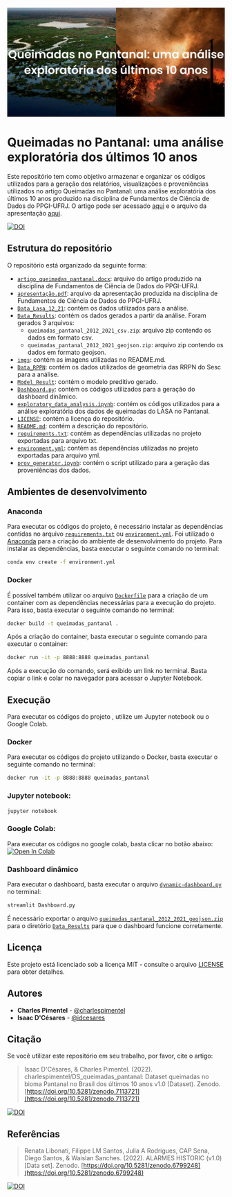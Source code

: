 ![](imgs/Queimadas%20no%20Pantanal%20uma%20an%C3%A1lise%20explorat%C3%B3ria%20dos%20%C3%BAltimos%2010%20anos.png)

# Queimadas no Pantanal: uma análise exploratória dos últimos 10 anos
Este repositório tem como objetivo armazenar e organizar os códigos utilizados para a geração dos relatórios, visualizações e proveniências utilizados no artigo Queimadas no Pantanal: uma análise exploratória dos últimos 10 anos produzido na disciplina de Fundamentos de Ciência de Dados do PPGI-UFRJ. O artigo pode ser acessado [aqui](artigo_queimadas_pantanal.docx) e o arquivo da apresentação [aqui](apresentação.pdf).

[![DOI](https://zenodo.org/badge/DOI/10.5281/zenodo.7113721.svg)](https://doi.org/10.5281/zenodo.7113721)

## Estrutura do repositório
O repositório está organizado da seguinte forma:
- [`artigo_queimadas_pantanal.docx`](artigo_queimadas_pantanal.docx): arquivo do artigo produzido na disciplina de Fundamentos de Ciência de Dados do PPGI-UFRJ.
- [`apresentação.pdf`](apresentação.pdf): arquivo da apresentação produzida na disciplina de Fundamentos de Ciência de Dados do PPGI-UFRJ.
- [`Data_Lasa_12_21`](Data_Lasa_12_21/): contém os dados utilizados para a análise.
- [`Data_Results`](Data_Results/): contém os dados gerados a partir da análise. Foram gerados 3 arquivos:
  - `queimadas_pantanal_2012_2021_csv.zip`: arquivo zip contendo os dados em formato csv.
  - `queimadas_pantanal_2012_2021_geojson.zip`: arquivo zip contendo os dados em formato geojson.
- [`imgs`](imgs/): contém as imagens utilizadas no README.md.
- [`Data_RPPN`](Data_RPPN/): contém os dados utilizados de geometria das RRPN do Sesc para a análise.
- [`Model_Result`](Model_Result/): contém o modelo preditivo gerado.
- [`Dashboard.py`](Dashboard.py): contém os códigos utilizados para a geração do dashboard dinâmico.
- [`exploratory_data_analysis.ipynb`](exploratory_data_analysis.ipynb): contém os códigos utilizados para a análise exploratória dos dados de queimadas do LASA no Pantanal.
- [`LICENSE`](LICENSE): contém a licença do repositório.
- [`README.md`](README.md): contém a descrição do repositório.
- [`requirements.txt`](requirements.txt): contém as dependências utilizadas no projeto exportadas para arquivo txt.
- [`environment.yml`](environment.yml): contém as dependências utilizadas no projeto exportadas para arquivo yml.
- [`prov_generator.ipynb`](prov_generator.ipynb): contém o script utilizado para a geração das proveniências dos dados.

## Ambientes de desenvolvimento

### Anaconda
Para executar os códigos do projeto, é necessário instalar as dependências contidas no arquivo [`requirements.txt`](requirements.txt) ou [`environment.yml`](environment.yml). Foi utilizado o [Anaconda](https://www.anaconda.com/products/distribution) para a criação do ambiente de desenvolvimento do projeto. Para instalar as dependências, basta executar o seguinte comando no terminal:
```bash
conda env create -f environment.yml
```

### Docker
É possível também utilizar oo arquivo [`Dockerfile`](Dockerfile) para a criação de um container com as dependências necessárias para a execução do projeto. Para isso, basta executar o seguinte comando no terminal:
```bash
docker build -t queimadas_pantanal .
```
Após a criação do container, basta executar o seguinte comando para executar o container:
```bash
docker run -it -p 8888:8888 queimadas_pantanal
```
Após a execução do comando, será exibido um link no terminal. Basta copiar o link e colar no navegador para acessar o Jupyter Notebook.

## Execução
Para executar os códigos do projeto , utilize um Jupyter notebook ou o Google Colab. 

### Docker
Para executar os códigos do projeto utilizando o Docker, basta executar o seguinte comando no terminal:
```bash
docker run -it -p 8888:8888 queimadas_pantanal
```

### Jupyter notebook:
```bash
jupyter notebook
```
### Google Colab:
Para executar os códigos no google colab, basta clicar no botão abaixo:
[![Open In Colab](https://colab.research.google.com/assets/colab-badge.svg)](https://colab.research.google.com/github/charlespimentel/DS_queimadas_pantanal/blob/main/exploratory_data_analysis.ipynb)

### Dashboard dinâmico
Para executar o dashboard, basta executar o arquivo [`dynamic-dashboard.py`](dynamic-dashboard.py) no terminal:
```bash
streamlit Dashboard.py
```
É necessário exportar  o arquivo [`queimadas_pantanal_2012_2021_geojson.zip`](queimadas_pantanal_2012_2021_geojson.zip) para o diretório [`Data_Results`](Data_Results) para que o dashboard funcione corretamente.

## Licença
Este projeto está licenciado sob a licença MIT - consulte o arquivo [LICENSE](LICENSE) para obter detalhes.

## Autores
- **Charles Pimentel** - [@charlespimentel](https://github.com/charlespimentel)
- **Isaac D'Césares** - [@idcesares](https://github.com/idcesares)

## Citação
Se você utilizar este repositório em seu trabalho, por favor, cite o artigo:

>Isaac D'Césares, & Charles Pimentel. (2022). charlespimentel/DS_queimadas_pantanal: Dataset queimadas no bioma Pantanal no Brasil dos últimos 10 anos v1.0 (Dataset). Zenodo. [https://doi.org/10.5281/zenodo.7113721](https://doi.org/10.5281/zenodo.7113721)

[![DOI](https://zenodo.org/badge/DOI/10.5281/zenodo.7113721.svg)](https://doi.org/10.5281/zenodo.7113721)

## Referências
>Renata Libonati, Filippe LM Santos, Julia A Rodrigues, CAP Sena, Diego Santos, & Waislan Sanches. (2022). ALARMES HISTORIC (v1.0) [Data set]. Zenodo. [https://doi.org/10.5281/zenodo.6799248](https://doi.org/10.5281/zenodo.6799248)

[![DOI](https://zenodo.org/badge/DOI/10.5281/zenodo.6799248.svg)](https://doi.org/10.5281/zenodo.6799248)